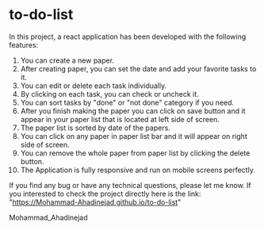 # to-do-list

In this project, a react application has been developed with the following features:
1. You can create a new paper.
2. After creating paper, you can set the date and add your favorite tasks to it.
3. You can edit or delete each task individually.
4. By clicking on each task, you can check or uncheck it.
5. You can sort tasks by "done" or "not done" category if you need.
6. After you finish making the paper you can click on save button and it appear in your paper list that is located at left side of screen.
7. The paper list is sorted by date of the papers.
8. You can click on any paper in paper list bar and it will appear on right side of screen.
9. You can remove the whole paper from paper list by clicking the delete button.
10. The Application is fully responsive and run on mobile screens perfectly.

If you find any bug or have any technical questions, please let me know.
If you interested to check the project directly here is the link: "https://Mohammad-Ahadinejad.github.io/to-do-list"

Mohammad_Ahadinejad
